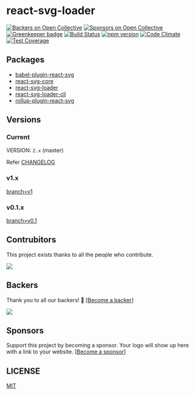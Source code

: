 # react-svg-loader

[![Backers on Open Collective](https://opencollective.com/react-svg-loader/backers/badge.svg)](#backers) [![Sponsors on Open Collective](https://opencollective.com/react-svg-loader/sponsors/badge.svg)](#sponsors) [![Greenkeeper badge](https://badges.greenkeeper.io/boopathi/react-svg-loader.svg)](https://greenkeeper.io/) [![Build Status](https://travis-ci.org/boopathi/react-svg-loader.svg?branch=master)](https://travis-ci.org/boopathi/react-svg-loader) [![npm version](https://badge.fury.io/js/react-svg-loader.svg)](https://badge.fury.io/js/react-svg-loader) [![Code Climate](https://codeclimate.com/github/boopathi/react-svg-loader/badges/gpa.svg)](https://codeclimate.com/github/boopathi/react-svg-loader) [![Test Coverage](https://codeclimate.com/github/boopathi/react-svg-loader/badges/coverage.svg)](https://codeclimate.com/github/boopathi/react-svg-loader/coverage)

## Packages

* [babel-plugin-react-svg](/packages/babel-plugin-react-svg)
* [react-svg-core](/packages/react-svg-core)
* [react-svg-loader](/packages/react-svg-loader)
* [react-svg-loader-cli](/packages/react-svg-loader-cli)
* [rollup-plugin-react-svg](/packages/rollup-plugin-react-svg)

## Versions

### Current

VERSION: `2.x` (master)

Refer [CHANGELOG](CHANGELOG.md)

### v1.x

[branch=v1](https://github.com/boopathi/react-svg-loader/tree/v1)

### v0.1.x

[branch=v0.1](https://github.com/boopathi/react-svg-loader/tree/v0.1)

## Contrubitors

This project exists thanks to all the people who contribute.

<a href="graphs/contributors"><img src="https://opencollective.com/react-svg-loader/contributors.svg?width=890&button=false" /></a>

## Backers

Thank you to all our backers! 🙏 [[Become a backer](https://opencollective.com/react-svg-loader)]

<a href="https://opencollective.com/react-svg-loader#backers" target="_blank"><img src="https://opencollective.com/react-svg-loader/backers.svg?width=890"></a>

## Sponsors

Support this project by becoming a sponsor. Your logo will show up here with a link to your website. [[Become a sponsor](https://opencollective.com/react-svg-loader#sponsor)]

## LICENSE

[MIT](https://github.com/boopathi/react-svg-loader/blob/master/LICENSE)
